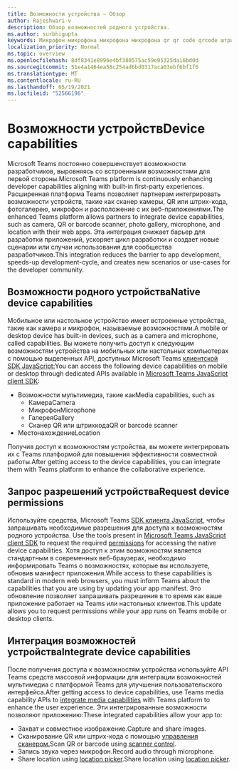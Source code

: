 ```yaml
---
title: Возможности устройства — Обзор
author: Rajeshwari-v
description: Обзор возможностей родного устройства.
ms.author: surbhigupta
keywords: Микрофон микрофона микрофона микрофона qr qr code qrcode штрихкода штрихкода сканера сканера расположения карты изображений камеры возможности родных разрешений устройства
localization_priority: Normal
ms.topic: overview
ms.openlocfilehash: 8df8341e8996e4bf380575ac59e05325da16bd0d
ms.sourcegitcommit: 51e4a1464ea58c254ad6bd0317aca03ebf6bf1f6
ms.translationtype: MT
ms.contentlocale: ru-RU
ms.lasthandoff: 05/19/2021
ms.locfileid: "52566196"
---
```

# <a name="device-capabilities"></a><span data-ttu-id="91963-104">Возможности устройств</span><span class="sxs-lookup"><span data-stu-id="91963-104">Device capabilities</span></span>

<span data-ttu-id="91963-105">Microsoft Teams постоянно совершенствует возможности разработчиков, выровняясь со встроенными возможностями для первой стороны.</span><span class="sxs-lookup"><span data-stu-id="91963-105">Microsoft Teams platform is continuously enhancing developer capabilities aligning with built-in first-party experiences.</span></span> <span data-ttu-id="91963-106">Расширенная платформа Teams позволяет партнерам интегрировать возможности устройств, такие как сканер камеры, QR или штрих-кода, фотогалерею, микрофон и расположение с их веб-приложениями.</span><span class="sxs-lookup"><span data-stu-id="91963-106">The enhanced Teams platform allows partners to integrate device capabilities, such as camera, QR or barcode scanner, photo gallery, microphone, and location with their web apps.</span></span> <span data-ttu-id="91963-107">Эта интеграция снижает барьер для разработки приложений, ускоряет цикл разработки и создает новые сценарии или случаи использования для сообщества разработчиков.</span><span class="sxs-lookup"><span data-stu-id="91963-107">This integration reduces the barrier to app development, speeds-up development-cycle, and creates new scenarios or use-cases for the developer community.</span></span>

## <a name="native-device-capabilities"></a><span data-ttu-id="91963-108">Возможности родного устройства</span><span class="sxs-lookup"><span data-stu-id="91963-108">Native device capabilities</span></span>

<span data-ttu-id="91963-109">Мобильное или настольное устройство имеет встроенные устройства, такие как камера и микрофон, называемые возможностями.</span><span class="sxs-lookup"><span data-stu-id="91963-109">A mobile or desktop device has built-in devices, such as a camera and microphone, called capabilities.</span></span> <span data-ttu-id="91963-110">Вы можете получить доступ к следующим возможностям устройства на мобильных или настольных компьютерах с помощью выделенных API, доступных Microsoft Teams [клиентской SDK JavaScript:](/javascript/api/overview/msteams-client?view=msteams-client-js-latest&preserve-view=true)</span><span class="sxs-lookup"><span data-stu-id="91963-110">You can access the following device capabilities on mobile or desktop through dedicated APIs available in [Microsoft Teams JavaScript client SDK](/javascript/api/overview/msteams-client?view=msteams-client-js-latest&preserve-view=true):</span></span>
* <span data-ttu-id="91963-111">Возможности мультимедиа, такие как</span><span class="sxs-lookup"><span data-stu-id="91963-111">Media capabilities, such as</span></span>
    * <span data-ttu-id="91963-112">Камера</span><span class="sxs-lookup"><span data-stu-id="91963-112">Camera</span></span>
    * <span data-ttu-id="91963-113">Микрофон</span><span class="sxs-lookup"><span data-stu-id="91963-113">Microphone</span></span>
    * <span data-ttu-id="91963-114">Галерея</span><span class="sxs-lookup"><span data-stu-id="91963-114">Gallery</span></span>
    * <span data-ttu-id="91963-115">Сканер QR или штрихкода</span><span class="sxs-lookup"><span data-stu-id="91963-115">QR or barcode scanner</span></span>
* <span data-ttu-id="91963-116">Местонахождение</span><span class="sxs-lookup"><span data-stu-id="91963-116">Location</span></span>

<span data-ttu-id="91963-117">Получив доступ к возможностям устройства, вы можете интегрировать их с Teams платформой для повышения эффективности совместной работы.</span><span class="sxs-lookup"><span data-stu-id="91963-117">After getting access to the device capabilities, you can integrate them with Teams platform to enhance the collaborative experience.</span></span> 

## <a name="request-device-permissions"></a><span data-ttu-id="91963-118">Запрос разрешений устройства</span><span class="sxs-lookup"><span data-stu-id="91963-118">Request device permissions</span></span>

<span data-ttu-id="91963-119">Используйте средства, Microsoft Teams [SDK клиента JavaScript,](/javascript/api/overview/msteams-client?view=msteams-client-js-latest&preserve-view=true) чтобы запрашивать необходимые разрешения для доступа к возможностям родного устройства. [](native-device-permissions.md)</span><span class="sxs-lookup"><span data-stu-id="91963-119">Use the tools present in [Microsoft Teams JavaScript client SDK](/javascript/api/overview/msteams-client?view=msteams-client-js-latest&preserve-view=true) to request the required  [permissions](native-device-permissions.md) for accessing the native device capabilities.</span></span> <span data-ttu-id="91963-120">Хотя доступ к этим возможностям является стандартным в современных веб-браузерах, необходимо информировать Teams о возможностях, которые вы используете, обновив манифест приложения.</span><span class="sxs-lookup"><span data-stu-id="91963-120">While access to these capabilities is standard in modern web browsers, you must inform Teams about the capabilities that you are using by updating your app manifest.</span></span> <span data-ttu-id="91963-121">Это обновление позволяет запрашивать разрешения в то время как ваше приложение работает на Teams или настольных клиентов.</span><span class="sxs-lookup"><span data-stu-id="91963-121">This update allows you to request permissions while your app runs on Teams mobile or desktop clients.</span></span>
 
 ## <a name="integrate-device-capabilities"></a><span data-ttu-id="91963-122">Интеграция возможностей устройства</span><span class="sxs-lookup"><span data-stu-id="91963-122">Integrate device capabilities</span></span>

<span data-ttu-id="91963-123">После получения доступа к возможностям устройства используйте API Teams [](mobile-camera-image-permissions.md) средств массовой информации для интеграции возможностей мультимедиа с платформой Teams для улучшения пользовательского интерфейса.</span><span class="sxs-lookup"><span data-stu-id="91963-123">After getting access to device capabilities, use Teams media capability APIs to [integrate media capabilities](mobile-camera-image-permissions.md) with Teams platform to enhance the user experience.</span></span> <span data-ttu-id="91963-124">Эти интегрированные возможности позволяют приложению:</span><span class="sxs-lookup"><span data-stu-id="91963-124">These integrated capabilities allow your app to:</span></span>

* <span data-ttu-id="91963-125">Захват и совместное изображение.</span><span class="sxs-lookup"><span data-stu-id="91963-125">Capture and share images.</span></span>
* <span data-ttu-id="91963-126">Сканирование QR или штрих-кода с помощью [управления сканером.](qr-barcode-scanner-capability.md)</span><span class="sxs-lookup"><span data-stu-id="91963-126">Scan QR or barcode using [scanner control](qr-barcode-scanner-capability.md).</span></span>
* <span data-ttu-id="91963-127">Запись звука через микрофон.</span><span class="sxs-lookup"><span data-stu-id="91963-127">Record audio through microphone.</span></span>
* <span data-ttu-id="91963-128">Share location using [location picker](location-capability.md).</span><span class="sxs-lookup"><span data-stu-id="91963-128">Share location using [location picker](location-capability.md).</span></span>
